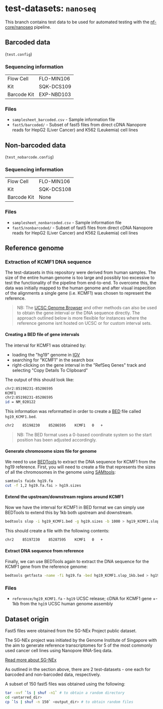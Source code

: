 # test-datasets: `nanoseq`

This branch contains test data to be used for automated testing with the [nf-core/nanoseq](https://github.com/nf-core/nanoseq) pipeline.

## Barcoded data

(`test.config`)

### Sequencing information

|             |         	 |
|-------------|------------|
| Flow Cell   | FLO-MIN106 |
| Kit         | SQK-DCS109 |
| Barcode Kit | EXP-NBD103 |

### Files

* `samplesheet_barcoded.csv` - Sample information file
* `fast5/barcoded/` - Subset of fast5 files from direct cDNA Nanopore reads for HepG2 (Liver Cancer) and K562 (Leukemia) cell lines

## Non-barcoded data

(`test_nobarcode.config`)

### Sequencing information

|             |         	 |
|-------------|------------|
| Flow Cell   | FLO-MIN106 |
| Kit         | SQK-DCS108 |
| Barcode Kit | None    	 |

### Files

* `samplesheet_nonbarcoded.csv` - Sample information file
* `fast5/nonbarcoded/` - Subset of fast5 files from direct cDNA Nanopore reads for HepG2 (Liver Cancer) and K562 (Leukemia) cell lines

## Reference genome

### Extraction of KCMF1 DNA sequence

The test-datasets in this repository were derived from human samples. The size of the entire human genome is too large and possibly too excessive to test the functionality of the pipeline from end-to-end. To overcome this, the data was initially mapped to the human genome and after visual inspecition of the alignments a single gene (i.e. KCMF1) was chosen to represent the reference.

> NB: The [UCSC Genome Browser](https://genome.ucsc.edu) and other methods can also be used to obtain the gene interval or the DNA sequence directly. The approach outlined below is more flexible for instances where the reference genome isnt hosted on UCSC or for custom interval sets.

#### Creating a BED file of gene intervals

The interval for KCMF1 was obtained by:
* loading the "hg19" genome in [IGV](http://software.broadinstitute.org/software/igv/)
* searching for "KCMF1" in the search box
* right-clicking on the gene interval in the "RefSeq Genes" track and selecting "Copy Details To Clipboard"

The output of this should look like:

```bash
chr2:85198231-85286595
KCMF1
chr2:85198231-85286595
id = NM_020122
```

This information was reformatted in order to create a [BED](https://genome.ucsc.edu/FAQ/FAQformat.html#format1) file called `hg19_KCMF1.bed`.

```bash
chr2    85198230    85286595    KCMF1   0   +
```

> NB: The BED format uses a 0-based coordinate system so the start position has been adjusted accordingly.

#### Generate chromosome sizes file for genome

We need to use [BEDTools](https://github.com/arq5x/bedtools2/) to extract the DNA sequence for KCMF1 from the hg19 reference. First, you will need to create a file that represents the sizes of all the chromosomes in the genome using [SAMtools](https://sourceforge.net/projects/samtools/files/samtools/):

```bash
samtools faidx hg19.fa
cut -f 1,2 hg19.fa.fai > hg19.sizes
```

#### Extend the upstream/downstream regions around KCMF1

Now we have the interval for KCMF1 in BED format we can simply use BEDTools to extend this by 1kb both upstream and downstream.

```bash
bedtools slop -i hg19_KCMF1.bed -g hg19.sizes -b 1000 > hg19_KCMF1.slop_1kb.bed
```

This should create a file with the following contents:

```bash
chr2    85197230    85287595    KCMF1   0   +
```

#### Extract DNA sequence from reference

Finally, we can use BEDTools again to extract the DNA sequence for the KCMF1 gene from the reference genome:

```bash
bedtools getfasta -name -fi hg19.fa -bed hg19_KCMF1.slop_1kb.bed > hg19_KCMF1.fa
```

### Files

* `reference/hg19_KCMF1.fa` - `hg19` UCSC release; cDNA for KCMF1 gene +- 1kb from the `hg19` UCSC human genome assembly

## Dataset origin

Fast5 files were obtained from the SG-NEx Project public dataset.

The SG-NEx project was initiated by the Genome Institute of Singapore with the aim to generate reference transcriptomes for 5 of the most commonly used cancer cell lines using Nanopore RNA-Seq data.

[Read more about SG-NEx](https://github.com/GoekeLab/sg-nex-data)

As outlined in the section above, there are 2 test-datasets - one each for barcoded and non-barcoded data, respectively.

A subset of 150 fast5 files was obtained using the following:

```bash
tar -xvf `ls | shuf -n1` # to obtain a random directory
cd <untarred_dir>
cp `ls | shuf -n 150` <output_dir> # to obtain random files
```
